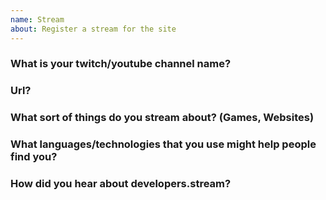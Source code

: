```yaml
---
name: Stream 
about: Register a stream for the site
---
```


### What is your twitch/youtube channel name?

### Url?

### What sort of things do you stream about? (Games, Websites) 

### What languages/technologies that you use might help people find you?

### How did you hear about developers.stream?